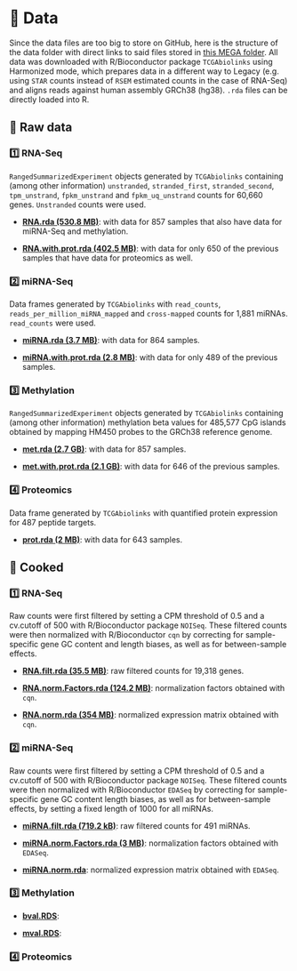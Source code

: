 # :dna: Data

Since the data files are too big to store on GitHub, here is the structure of the data folder with direct links to said files stored in [this MEGA folder](https://mega.nz/folder/Kl8h1LJJ#oactgNw1q3Wwu5qZaLdnkA). All data was downloaded with R/Bioconductor package `TCGAbiolinks` using Harmonized mode, which prepares data in a different way to Legacy (e.g. using `STAR` counts instead of `RSEM` estimated counts in the case of RNA-Seq) and aligns reads
against human assembly GRCh38 (hg38). `.rda` files can be directly loaded into R.

## 🥩 Raw data

### :one: RNA-Seq

`RangedSummarizedExperiment` objects generated by `TCGAbiolinks` containing (among other information) `unstranded`, `stranded_first`, `stranded_second`, `tpm_unstrand`, `fpkm_unstrand` and `fpkm_uq_unstrand` counts for 60,660 genes. `Unstranded` counts were used.

- **[RNA.rda (530.8 MB)](https://mega.nz/file/6lsX0QyQ#BhxdMgi1FXMRclh0uA23dLlLp96E-EVcfCO8SAa2U_A)**: with data for 857 samples that also have data for miRNA-Seq and methylation.

- **[RNA.with.prot.rda (402.5 MB)](https://mega.nz/file/bwcziAyJ#2VD9WB_BI2QzTZe2F9MPp4668GwgOcVCcx_Gcxd6am4)**: with data for only 650 of the previous samples that have data for proteomics as well.

### :two: miRNA-Seq

Data frames generated by `TCGAbiolinks` with `read_counts`, `reads_per_million_miRNA_mapped` and `cross-mapped` counts for 1,881 miRNAs. `read_counts` were used.

- **[miRNA.rda (3.7 MB)](https://mega.nz/file/K5cnjLDZ#FKsdTFvBnnuQtB5aU5WFlG_6PTkryKA40f2szdY3oas)**: with data for 864 samples.

- **[miRNA.with.prot.rda (2.8 MB)](https://mega.nz/file/3oNz0YJB#1x7V9HsVXdCPCBMpe1kVpX6OdVqq8y1B2jOnDJKj4iA)**: with data for only 489 of the previous samples.

### :three: Methylation

`RangedSummarizedExperiment` objects generated by `TCGAbiolinks` containing (among other information) methylation beta values for 485,577 CpG islands obtained by mapping HM450 probes to the GRCh38 reference genome.

- **[met.rda (2.7 GB)](https://mega.nz/file/C0N3TaRb#CJmugJQ6-4OeKDhRXG4qxlubuvepJ7Nt1eYRtXSHED8)**: with data for 857 samples.

- **[met.with.prot.rda (2.1 GB)](https://mega.nz/file/uxdTkLgK#uttIfQ7dqYUWlqJQ1Onv2sYAAtR4oa_EC4yLiKMWP7I)**: with data for 646 of the previous samples. 

### :four: Proteomics

Data frame generated by `TCGAbiolinks` with quantified protein expression for 487 peptide targets.

- **[prot.rda (2 MB)](https://mega.nz/file/78d2yTJZ#JwJG9bAUJ_Uo2WPRfWH2wiK4gy0KZ1TdhdMDdk8TqrY)**: with data for 643 samples.

## 🍖 Cooked

### :one: RNA-Seq

Raw counts were first filtered by setting a CPM threshold of 0.5 and a cv.cutoff of 500 with R/Bioconductor package `NOISeq`. These filtered counts were then normalized with R/Bioconductor `cqn` by correcting for sample-specific gene GC content and length biases, as well as for between-sample effects.

- **[RNA.filt.rda (35.5 MB)](https://mega.nz/file/i813Ba6Z#uh6fPQhLueQO3DvU1Hy4YkGBIiEkQBmxCqSETStBhRw)**: raw filtered counts for 19,318 genes.

- **[RNA.norm.Factors.rda (124.2 MB)](https://mega.nz/file/T5k3wKCa#jlB3Azyny_IIXHTEAQTAr0ZMyRpXzTAnhJcmqRRzUlY)**: normalization factors obtained with `cqn`. 

- **[RNA.norm.rda (354 MB)](https://mega.nz/file/v4tUVBLR#FSnFyqTTLKvw3rAEsYG5wi5sLQW7yJ0ZxN2bxB9y3U0)**: normalized expression matrix obtained with `cqn`. 

### :two: miRNA-Seq

Raw counts were first filtered by setting a CPM threshold of 0.5 and a cv.cutoff of 500 with R/Bioconductor package `NOISeq`. These filtered counts were then normalized with R/Bioconductor `EDASeq` by correcting for sample-specific gene GC content length biases, as well as for between-sample effects, by setting a fixed length of 1000 for all miRNAs.

- **[miRNA.filt.rda (719.2 kB)](https://mega.nz/file/20slWQCS#U-nGNr3KFCxFEEiMlNKFYnBD8L1lhYR4jZMrz7jtuxU)**: raw filtered counts for 491 miRNAs.

- **[miRNA.norm.Factors.rda (3 MB)](https://mega.nz/file/jt0XzawA#lHpPADqjwIMzZzaKMLRP14lcuk9zCZpFzPK1R4mTJUM)**: normalization factors obtained with `EDASeq`. 

- **[miRNA.norm.rda](https://mega.nz/file/eolUWAQL#M2VfG35X1M9VS0DeuBy1FyypOoCuum7n1UZ3k0IH3hg)**: normalized expression matrix obtained with `EDASeq`. 

### :three: Methylation
- **[bval.RDS](https://mega.nz/file/619BkKoA#UqsLWZPuw8qLdYxaj45DLmlTXlA_G3qxAEEtzdvaGqA)**: 

- **[mval.RDS](https://mega.nz/file/exUmHJpC#-NbUcm-1My-98z8yNOM_IcmPOdM4a6RZZmH-8qSmWkM)**: 

### :four: Proteomics